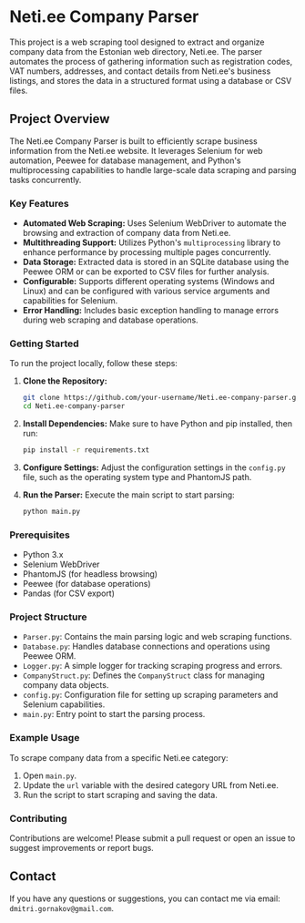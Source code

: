 # Neti.ee Company Parser

This project is a web scraping tool designed to extract and organize company data from the Estonian web directory, Neti.ee. The parser automates the process of gathering information such as registration codes, VAT numbers, addresses, and contact details from Neti.ee's business listings, and stores the data in a structured format using a database or CSV files.

## Project Overview

The Neti.ee Company Parser is built to efficiently scrape business information from the Neti.ee website. It leverages Selenium for web automation, Peewee for database management, and Python's multiprocessing capabilities to handle large-scale data scraping and parsing tasks concurrently.

### Key Features

- **Automated Web Scraping:** Uses Selenium WebDriver to automate the browsing and extraction of company data from Neti.ee.
- **Multithreading Support:** Utilizes Python's `multiprocessing` library to enhance performance by processing multiple pages concurrently.
- **Data Storage:** Extracted data is stored in an SQLite database using the Peewee ORM or can be exported to CSV files for further analysis.
- **Configurable:** Supports different operating systems (Windows and Linux) and can be configured with various service arguments and capabilities for Selenium.
- **Error Handling:** Includes basic exception handling to manage errors during web scraping and database operations.

### Getting Started

To run the project locally, follow these steps:

1. **Clone the Repository:**
   ```bash
   git clone https://github.com/your-username/Neti.ee-company-parser.git
   cd Neti.ee-company-parser
   ```

2. **Install Dependencies:**
   Make sure to have Python and pip installed, then run:
   ```bash
   pip install -r requirements.txt
   ```

3. **Configure Settings:**
   Adjust the configuration settings in the `config.py` file, such as the operating system type and PhantomJS path.

4. **Run the Parser:**
   Execute the main script to start parsing:
   ```bash
   python main.py
   ```

### Prerequisites

- Python 3.x
- Selenium WebDriver
- PhantomJS (for headless browsing)
- Peewee (for database operations)
- Pandas (for CSV export)

### Project Structure

- `Parser.py`: Contains the main parsing logic and web scraping functions.
- `Database.py`: Handles database connections and operations using Peewee ORM.
- `Logger.py`: A simple logger for tracking scraping progress and errors.
- `CompanyStruct.py`: Defines the `CompanyStruct` class for managing company data objects.
- `config.py`: Configuration file for setting up scraping parameters and Selenium capabilities.
- `main.py`: Entry point to start the parsing process.

### Example Usage

To scrape company data from a specific Neti.ee category:

1. Open `main.py`.
2. Update the `url` variable with the desired category URL from Neti.ee.
3. Run the script to start scraping and saving the data.

### Contributing

Contributions are welcome! Please submit a pull request or open an issue to suggest improvements or report bugs.


## Contact

If you have any questions or suggestions, you can contact me via email: `dmitri.gornakov@gmail.com`.

